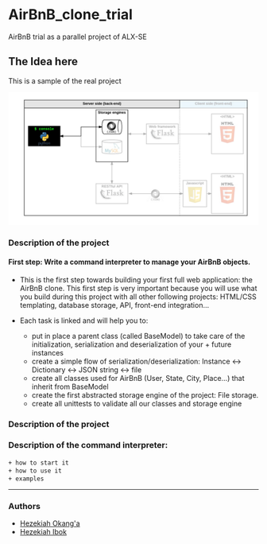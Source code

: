 # AirBnB_clone_trial
AirBnB trial as a parallel project of ALX-SE

## The Idea here
This is a sample of the real project

![Logo](images/bnb.png)

### Description of the project
#### First step: Write a command interpreter to manage your AirBnB objects.

- This is the first step towards building your first full web application: the AirBnB clone. This first step is very important because you will use what you build during this project with all other following projects: HTML/CSS templating, database storage, API, front-end integration…

- Each task is linked and will help you to:

    + put in place a parent class (called BaseModel) to take care of the initialization, serialization and deserialization of your + future instances
    + create a simple flow of serialization/deserialization: Instance <-> Dictionary <-> JSON string <-> file
    + create all classes used for AirBnB (User, State, City, Place…) that inherit from BaseModel
    + create the first abstracted storage engine of the project: File storage.
    + create all unittests to validate all our classes and storage engine

### Description of the project
### Description of the command interpreter:
    + how to start it
    + how to use it
    + examples


_________________________________________________
### Authors
+ [Hezekiah Okang'a](mailto:elishahezekiah903@gmail.com)
+ [Hezekiah Ibok](mailto:hezekiahibok@gmail.com)
